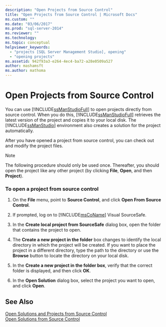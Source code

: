 ```yaml
---
description: "Open Projects from Source Control"
title: "Open Projects from Source Control | Microsoft Docs"
ms.custom: ""
ms.date: "03/06/2017"
ms.prod: "sql-server-2014"
ms.reviewer: ""
ms.technology:
ms.topic: conceptual
helpviewer_keywords: 
  - "projects [SQL Server Management Studio], opening"
  - "opening projects"
ms.assetid: 942f93a3-e264-4ec4-ba72-a28e0509a527
author: mashamsft
ms.author: mathoma
---
```

# Open Projects from Source Control
  You can use [!INCLUDE[ssManStudioFull](../includes/ssmanstudiofull-md.md)] to open projects directly from source control. When you do this, [!INCLUDE[ssManStudioFull](../includes/ssmanstudiofull-md.md)] retrieves the latest version of the project and copies it to your local disk. The [!INCLUDE[ssManStudio](../includes/ssmanstudio-md.md)] environment also creates a solution for the project automatically.  
  
 After you have opened a project from source control, you can check out and modify the project files.  
  
> [!NOTE]  
>  The following procedure should only be used once. Thereafter, you should open the project like any other project (by clicking **File**, **Open**, and then **Project**).  
  
### To open a project from source control  
  
1.  On the **File** menu, point to **Source Control**, and click **Open From Source Control**.  
  
2.  If prompted, log on to [!INCLUDE[msCoName](../includes/msconame-md.md)] Visual SourceSafe.  
  
3.  In the **Create local project from SourceSafe** dialog box, open the folder that contains the project to open.  
  
4.  The **Create a new project in the folder** box changes to identify the local directory in which the project will be created. If you want to place the project in a different directory, type the path to the directory or use the **Browse** button to locate the directory on your local disk.  
  
5.  In the **Create a new project in the folder box**, verify that the correct folder is displayed, and then click **OK**.  
  
6.  In the **Open Solution** dialog box, select the project you want to open, and click **Open**.  
  
## See Also  
 [Open Solutions and Projects from Source Control](../../2014/database-engine/open-solutions-and-projects-from-source-control.md)   
 [Open Solutions from Source Control](../../2014/database-engine/open-solutions-from-source-control.md)  
  
  
